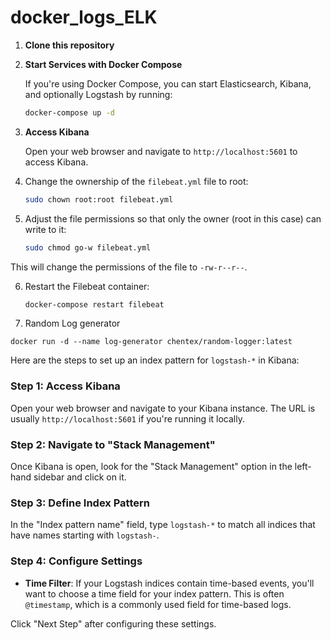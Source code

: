 # docker_logs_ELK


1. **Clone this repository**

2. **Start Services with Docker Compose**

    If you're using Docker Compose, you can start Elasticsearch, Kibana, and optionally Logstash by running:

    ```bash
    docker-compose up -d
    ```

3. **Access Kibana**

    Open your web browser and navigate to `http://localhost:5601` to access Kibana.

4. Change the ownership of the `filebeat.yml` file to root:

   ```bash
   sudo chown root:root filebeat.yml
   ```

5. Adjust the file permissions so that only the owner (root in this case) can write to it:

   ```bash
   sudo chmod go-w filebeat.yml
   ```

This will change the permissions of the file to `-rw-r--r--`.

6. Restart the Filebeat container:

   ```bash
   docker-compose restart filebeat
   ```
7. Random Log generator

```
docker run -d --name log-generator chentex/random-logger:latest
```

Here are the steps to set up an index pattern for `logstash-*` in Kibana:

### Step 1: Access Kibana

Open your web browser and navigate to your Kibana instance. The URL is usually `http://localhost:5601` if you're running it locally.

### Step 2: Navigate to "Stack Management"

Once Kibana is open, look for the "Stack Management" option in the left-hand sidebar and click on it.

### Step 3: Define Index Pattern

In the "Index pattern name" field, type `logstash-*` to match all indices that have names starting with `logstash-`.

### Step 4: Configure Settings

- **Time Filter**: If your Logstash indices contain time-based events, you'll want to choose a time field for your index pattern. This is often `@timestamp`, which is a commonly used field for time-based logs.
  
Click "Next Step" after configuring these settings.



